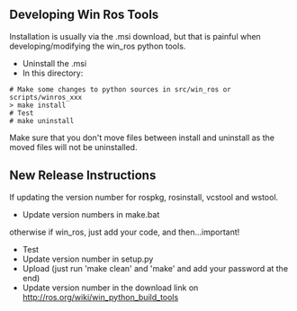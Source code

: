 ## Developing Win Ros Tools

Installation is usually via the .msi download, but that is painful when developing/modifying the win_ros python tools.

* Uninstall the .msi
* In this directory:

```
# Make some changes to python sources in src/win_ros or scripts/winros_xxx
> make install
# Test
# make uninstall
```

Make sure that you don't move files between install and uninstall as the moved files will not be uninstalled.

## New Release Instructions

If updating the version number for rospkg, rosinstall, vcstool and wstool.

* Update version numbers in make.bat

otherwise if win_ros, just add your code, and then...important!

* Test
* Update version number in setup.py
* Upload (just run 'make clean' and 'make' and add your password at the end)
* Update version number in the download link on http://ros.org/wiki/win_python_build_tools




